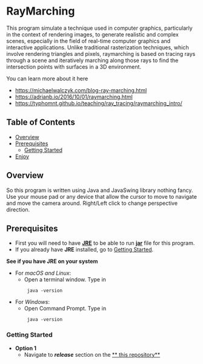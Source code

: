 # RayMarching
This program simulate a technique used in computer graphics, particularly in the context of rendering images, to generate realistic and complex scenes, especially in the field of real-time computer graphics and interactive applications. Unlike traditional rasterization techniques, which involve rendering triangles and pixels, raymarching is based on tracing rays through a scene and iteratively marching along those rays to find the intersection points with surfaces in a 3D environment.

You can learn more about it here
- https://michaelwalczyk.com/blog-ray-marching.html
- https://adrianb.io/2016/10/01/raymarching.html
- https://typhomnt.github.io/teaching/ray_tracing/raymarching_intro/

## Table of Contents

- [Overview](#overview)
- [Prerequisites](#prerequisites)
  - [Getting Started](#getting-started)
- [Enjoy](#enjoy)

## Overview

So this program is written using Java and JavaSwing library nothing fancy. Use your mouse pad or any device that allow the cursor to move to navigate and move the camera around. 
Right/Left click to change perspective direction.

## Prerequisites
- First you will need to have [**JRE**](https://www.guru99.com/how-to-open-a-jar-file.html#:~:text=You%20need%20a%20Java%20Runtime,and%20it%20will%20start%20running.) to be able to run [**jar**](https://docs.oracle.com/javase/8/docs/technotes/guides/jar/jarGuide.html) file for this program.
- If you already have **JRE** installed, go to [Getting Started](#getting-started).

**See if you have JRE on your system**
- For _macOS and Linux_:
  - Open a terminal window. Type in
    ```
     java -version
    ```
- For _Windows_:
  - Open Command Prompt. Type in
    ```
     java -version
    ```
    
### Getting Started
- **Option 1**
  - Navigate to _**release**_ section on the [** this repository**](https://github.com/JackHuynh0610/RayMarching) 
